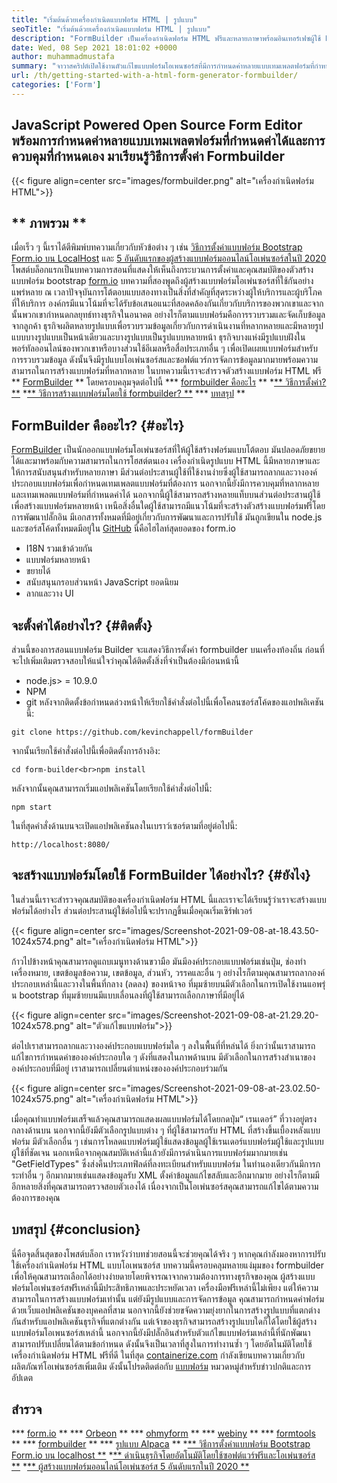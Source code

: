 ```yaml
---
title: "เริ่มต้นด้วยเครื่องกำเนิดแบบฟอร์ม HTML | รูปแบบ" 
seoTitle: "เริ่มต้นด้วยเครื่องกำเนิดแบบฟอร์ม HTML | รูปแบบ" 
description: "FormBuilder เป็นเครื่องกำเนิดฟอร์ม HTML ฟรีและหลายภาษาพร้อมอินเทอร์เฟซผู้ใช้ Drag & Drop ทำตามบทช่วยสอนนี้เพื่อเรียนรู้วิธีการตั้งค่าบน LocalHost" 
date: Wed, 08 Sep 2021 18:01:02 +0000
author: muhammadmustafa
summary: "จาวาสคริปต์เปิดใช้งานตัวแก้ไขแบบฟอร์มโอเพนซอร์สที่มีการกำหนดค่าหลายแบบเทมเพลตฟอร์มที่กำหนดค่าได้และการควบคุมที่กำหนดเอง มาเรียนรู้วิธีการตั้งค่า FormBuilder กันเถอะ" 
url: /th/getting-started-with-a-html-form-generator-formbuilder/
categories: ['Form']
---
```


## JavaScript Powered Open Source Form Editor พร้อมการกำหนดค่าหลายแบบเทมเพลตฟอร์มที่กำหนดค่าได้และการควบคุมที่กำหนดเอง มาเรียนรู้วิธีการตั้งค่า Formbuilder

{{< figure align=center src="images/formbuilder.png" alt="เครื่องกำเนิดฟอร์ม HTML">}}


## ** ภาพรวม **
เมื่อเร็ว ๆ นี้เราได้ตีพิมพ์บทความเกี่ยวกับหัวข้อต่าง ๆ เช่น [วิธีการตั้งค่าแบบฟอร์ม Bootstrap Form.io บน LocalHost][1] และ [5 อันดับแรกของผู้สร้างแบบฟอร์มออนไลน์โอเพ่นซอร์สในปี 2020][2] โพสต์บล็อกแรกเป็นบทความการสอนที่แสดงให้เห็นถึงกระบวนการตั้งค่าและคุณสมบัติของตัวสร้างแบบฟอร์ม bootstrap [form.io][3] บทความที่สองพูดถึงผู้สร้างแบบฟอร์มโอเพ่นซอร์สที่ใช้กันอย่างแพร่หลาย ณ เวลาปัจจุบันการโต้ตอบแบบสองทางเป็นสิ่งที่สำคัญที่สุดระหว่างผู้ให้บริการและผู้บริโภคที่ให้บริการ องค์กรมีแนวโน้มที่จะได้รับข้อเสนอแนะที่สอดคล้องกันเกี่ยวกับบริการของพวกเขาและจากนั้นพวกเขากำหนดกลยุทธ์ทางธุรกิจในอนาคต อย่างไรก็ตามแบบฟอร์มคือการรวบรวมและจัดเก็บข้อมูลจากลูกค้า ธุรกิจผลิตหลายรูปแบบเพื่อรวบรวมข้อมูลเกี่ยวกับการดำเนินงานที่หลากหลายและมีหลายรูปแบบบางรูปแบบเป็นหน้าเดียวและบางรูปแบบเป็นรูปแบบหลายหน้า ธุรกิจบางแห่งมีรูปแบบฝังในพอร์ทัลออนไลน์ของพวกเขาหรือบางส่วนใช้อีเมลหรือสื่อประเภทอื่น ๆ เพื่อเปิดเผยแบบฟอร์มสำหรับการรวบรวมข้อมูล
ดังนั้นจึงมีรูปแบบโอเพ่นซอร์สและซอฟต์แวร์การจัดการข้อมูลมากมายพร้อมความสามารถในการสร้างแบบฟอร์มที่หลากหลาย ในบทความนี้เราจะสำรวจตัวสร้างแบบฟอร์ม HTML ฟรี ** [FormBuilder][4] ** โดยครอบคลุมจุดต่อไปนี้
  *** [formbuilder คืออะไร][5] **
  *[** วิธีการตั้งค่า? **][6]
  *[** วิธีการสร้างแบบฟอร์มโดยใช้ formbuilder? **][7]
  *** [บทสรุป][8] **

## FormBuilder คืออะไร? {#อะไร}
[FormBuilder][4] เป็นนักออกแบบฟอร์มโอเพ่นซอร์สที่ให้ผู้ใช้สร้างฟอร์มแบบโต้ตอบ มันปลอดภัยขยายได้และมาพร้อมกับความสามารถในการโฮสต์ตนเอง เครื่องกำเนิดรูปแบบ HTML นี้มีหลายภาษาและให้การสนับสนุนสำหรับหลายภาษา มีส่วนต่อประสานผู้ใช้ที่ใช้งานง่ายซึ่งผู้ใช้สามารถลากและวางองค์ประกอบแบบฟอร์มเพื่อกำหนดเทมเพลตแบบฟอร์มที่ต้องการ นอกจากนี้ยังมีการควบคุมที่หลากหลายและเทมเพลตแบบฟอร์มที่กำหนดค่าได้ นอกจากนี้ผู้ใช้สามารถสร้างหลายแท็บบนส่วนต่อประสานผู้ใช้เพื่อสร้างแบบฟอร์มหลายหน้า เหนือสิ่งอื่นใดผู้ใช้สามารถมีแนวโน้มที่จะสร้างตัวสร้างแบบฟอร์มฟรีโดยการพัฒนาปลั๊กอิน มีเอกสารทั้งหมดที่มีอยู่เกี่ยวกับการพัฒนาและการปรับใช้ มันถูกเขียนใน node.js และซอร์สโค้ดทั้งหมดมีอยู่ใน [GitHub][9]
นี่คือไฮไลท์สุดยอดของ form.io
  * I18N รวมเข้าด้วยกัน
  * แบบฟอร์มหลายหน้า
  * ขยายได้
  * สนับสนุนกรอบส่วนหน้า JavaScript ยอดนิยม
  * ลากและวาง UI

## จะตั้งค่าได้อย่างไร? {#ติดตั้ง}
ส่วนนี้ของการสอนแบบฟอร์ม Builder จะแสดงวิธีการตั้งค่า formbuilder บนเครื่องท้องถิ่น
ก่อนที่จะไปเพิ่มเติมตรวจสอบให้แน่ใจว่าคุณได้ติดตั้งสิ่งที่จำเป็นต้องมีก่อนหน้านี้
  * node.js> = 10.9.0
  * NPM
  * git
หลังจากติดตั้งข้อกำหนดล่วงหน้าให้เรียกใช้คำสั่งต่อไปนี้เพื่อโคลนซอร์สโค้ดของแอปพลิเคชันนี้:
```
git clone https://github.com/kevinchappell/formBuilder
```
จากนั้นเรียกใช้คำสั่งต่อไปนี้เพื่อติดตั้งการอ้างอิง:
```
cd form-builder<br>npm install 
```
หลังจากนั้นคุณสามารถเริ่มแอปพลิเคชันโดยเรียกใช้คำสั่งต่อไปนี้:
```
npm start
```
ในที่สุดคำสั่งด้านบนจะเปิดแอปพลิเคชันลงในเบราว์เซอร์ตามที่อยู่ต่อไปนี้:
```
http://localhost:8080/
```

## จะสร้างแบบฟอร์มโดยใช้ FormBuilder ได้อย่างไร? {#ยังไง}
ในส่วนนี้เราจะสำรวจคุณสมบัติของเครื่องกำเนิดฟอร์ม HTML นี้และเราจะได้เรียนรู้ว่าเราจะสร้างแบบฟอร์มได้อย่างไร
ส่วนต่อประสานผู้ใช้ต่อไปนี้จะปรากฏขึ้นเมื่อคุณเริ่มเซิร์ฟเวอร์

{{< figure align=center src="images/Screenshot-2021-09-08-at-18.43.50-1024x574.png" alt="เครื่องกำเนิดฟอร์ม HTML">}}

ก้าวไปข้างหน้าคุณสามารถดูแถบเมนูทางด้านขวามือ มันมีองค์ประกอบแบบฟอร์มเช่นปุ่ม, ช่องทำเครื่องหมาย, เขตข้อมูลข้อความ, เขตข้อมูล, ส่วนหัว, วรรคและอื่น ๆ อย่างไรก็ตามคุณสามารถลากองค์ประกอบเหล่านี้และวางในพื้นที่กลาง (ลดลง) ของหน้าจอ ที่มุมซ้ายบนมีตัวเลือกในการเปิดใช้งานแอพรุ่น bootstrap ที่มุมซ้ายบนมีแบบเลื่อนลงที่ผู้ใช้สามารถเลือกภาษาที่มีอยู่ได้

{{< figure align=center src="images/Screenshot-2021-09-08-at-21.29.20-1024x578.png" alt="ตัวแก้ไขแบบฟอร์ม">}}

ต่อไปเราสามารถลากและวางองค์ประกอบแบบฟอร์มใด ๆ ลงในพื้นที่ที่หล่นได้ ยิ่งกว่านั้นเราสามารถแก้ไขการกำหนดค่าขององค์ประกอบใด ๆ ดังที่แสดงในภาพด้านบน มีตัวเลือกในการสร้างสำเนาขององค์ประกอบที่มีอยู่ เราสามารถเปลี่ยนตำแหน่งขององค์ประกอบร่วมกัน

{{< figure align=center src="images/Screenshot-2021-09-08-at-23.02.50-1024x575.png" alt="เครื่องกำเนิดฟอร์ม HTML">}}

เมื่อคุณทำแบบฟอร์มเสร็จแล้วคุณสามารถแสดงผลแบบฟอร์มได้โดยกดปุ่ม“ เรนเดอร์” ที่วางอยู่ตรงกลางด้านบน นอกจากนี้ยังมีตัวเลือกรูปแบบต่าง ๆ ที่ผู้ใช้สามารถรับ HTML ที่สร้างขึ้นเบื้องหลังแบบฟอร์ม มีตัวเลือกอื่น ๆ เช่นการโหลดแบบฟอร์มผู้ใช้แสดงข้อมูลผู้ใช้เรนเดอร์แบบฟอร์มผู้ใช้และรูปแบบผู้ใช้ที่ชัดเจน นอกเหนือจากคุณสมบัติเหล่านี้แล้วยังมีการดำเนินการแบบฟอร์มมากมายเช่น "GetFieldTypes" ซึ่งส่งคืนประเภทฟิลด์ที่ลงทะเบียนสำหรับแบบฟอร์ม ในทำนองเดียวกันมีการกระทำอื่น ๆ อีกมากมายเช่นแสดงข้อมูลรับ XML ตั้งค่าข้อมูลแก้ไขสลับและอีกมากมาย อย่างไรก็ตามมีอีกหลายสิ่งที่คุณสามารถตรวจสอบตัวเองได้ เนื่องจากเป็นโอเพ่นซอร์สคุณสามารถแก้ไขได้ตามความต้องการของคุณ

## บทสรุป {#conclusion}
นี่คือจุดสิ้นสุดของโพสต์บล็อก เราหวังว่าบทช่วยสอนนี้จะช่วยคุณได้จริง ๆ หากคุณกำลังมองหาการปรับใช้เครื่องกำเนิดฟอร์ม HTML แบบโอเพนซอร์ส บทความนี้ครอบคลุมหลายแง่มุมของ formbuilder เพื่อให้คุณสามารถเลือกได้อย่างง่ายดายโดยพิจารณาจากความต้องการทางธุรกิจของคุณ ผู้สร้างแบบฟอร์มโอเพ่นซอร์สฟรีเหล่านี้มีประสิทธิภาพและประหยัดเวลา เครื่องมือฟรีเหล่านี้ไม่เพียง แต่ให้ความสามารถในการสร้างแบบฟอร์มเท่านั้น แต่ยังมีรูปแบบและการจัดการข้อมูล คุณสามารถกำหนดค่าฟอร์มด้วยเว็บแอปพลิเคชันของบุคคลที่สาม นอกจากนี้ยังช่วยขจัดความยุ่งยากในการสร้างรูปแบบที่แตกต่างกันสำหรับแอปพลิเคชันธุรกิจที่แตกต่างกัน แต่เจ้าของธุรกิจสามารถสร้างรูปแบบใดก็ได้โดยใช้ผู้สร้างแบบฟอร์มโอเพนซอร์สเหล่านี้ นอกจากนี้ยังมีปลั๊กอินสำหรับตัวแก้ไขแบบฟอร์มเหล่านี้ที่นักพัฒนาสามารถปรับเปลี่ยนได้ตามข้อกำหนด ดังนั้นจึงเป็นเวลาที่สูงในการทำงานซ้ำ ๆ โดยอัตโนมัติโดยใช้เครื่องกำเนิดฟอร์ม HTML ฟรีที่ดี
ในที่สุด [containerize.com][10] กำลังเขียนบทความเกี่ยวกับผลิตภัณฑ์โอเพ่นซอร์สเพิ่มเติม ดังนั้นโปรดติดต่อกับ [แบบฟอร์ม][11] หมวดหมู่สำหรับข่าวปกติและการอัปเดต

## สำรวจ
  *** [form.io][3] **
  *** [Orbeon][12] **
  *** [ohmyform][13] **
  *** [webiny][14] **
  *** [formtools][15] **
  *** [formbuilder][4] **
  *** [รูปแบบ Alpaca][16] **
  *[** วิธีการตั้งค่าแบบฟอร์ม Bootstrap Form.io บน localhost **][1]
  *[** ดำเนินธุรกิจโดยอัตโนมัติโดยใช้ซอฟต์แวร์ฟรีและโอเพ่นซอร์ส **][17]
  *[** ผู้สร้างแบบฟอร์มออนไลน์โอเพ่นซอร์ส 5 อันดับแรกในปี 2020 **][2]

  
[1]: https://blog.containerize.com/form/how-to-setup-bootstrap-form-creator-formio-on-localhost/
[2]: https://blog.containerize.com/form/top-5-open-source-online-form-builders-in-year-2020/
[3]: https://products.containerize.com/form/formio/
[4]: https://products.containerize.com/form/formbuilder/
[5]: #what
[6]: #setup
[7]: #how
[8]: #Conclusion
[9]: https://github.com/kevinchappell/formBuilder
[10]: https://www.containerize.com/
[11]: https://products.containerize.com/healthcare-technologies/
[12]: https://products.containerize.com/form/orbeon/
[13]: https://products.containerize.com/form/ohmyform/
[14]: https://products.containerize.com/form/webiny/
[15]: https://products.containerize.com/form/formtools/
[16]: https://products.containerize.com/form/alpaca/
[17]: https://blog.containerize.com/blogging/automate-business-operations-using-open-source-software/
